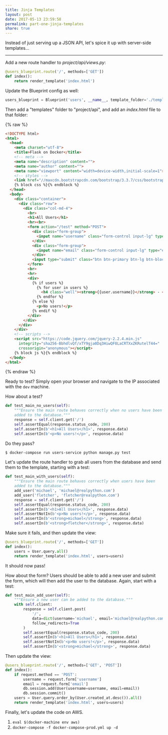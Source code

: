 ```yaml
---
title: Jinja Templates
layout: post
date: 2017-05-13 23:59:58
permalink: part-one-jinja-templates
share: true
---
```


Instead of just serving up a JSON API, let's spice it up with server-side templates...

---

Add a new route handler to *project/api/views.py*:

```python
@users_blueprint.route('/', methods=['GET'])
def index():
    return render_template('index.html')
```

Update the Blueprint config as well:

```python
users_blueprint = Blueprint('users', __name__, template_folder='./templates')
```

Then add a "templates" folder to "project/api", and add an *index.html* file to that folder:

{% raw %}
```html
<!DOCTYPE html>
<html>
  <head>
    <meta charset="utf-8">
    <title>Flask on Docker</title>
    <!-- meta -->
    <meta name="description" content="">
    <meta name="author" content="">
    <meta name="viewport" content="width=device-width,initial-scale=1">
    <!-- styles -->
    <link href="//maxcdn.bootstrapcdn.com/bootstrap/3.3.7/css/bootstrap.min.css" rel="stylesheet">
    {% block css %}{% endblock %}
  </head>
  <body>
    <div class="container">
      <div class="row">
        <div class="col-md-4">
          <br>
          <h1>All Users</h1>
          <hr><br>
          <form action="/test" method="POST">
            <div class="form-group">
              <input name="username" class="form-control input-lg" type="text" placeholder="Enter a username" required>
            </div>
            <div class="form-group">
              <input name="email" class="form-control input-lg" type="email" placeholder="Enter an email address" required>
            </div>
            <input type="submit" class="btn btn-primary btn-lg btn-block" value="Submit">
          </form>
          <br>
          <hr>
          <div>
            {% if users %}
              {% for user in users %}
                <h4 class="well"><strong>{{user.username}}</strong> - <em>{{user.created_at.strftime('%Y-%m-%d')}}</em></h4>
              {% endfor %}
            {% else %}
              <p>No users!</p>
            {% endif %}
          </div>
        </div>
      </div>
    </div>
    <!-- scripts -->
    <script src="https://code.jquery.com/jquery-2.2.4.min.js"
      integrity="sha256-BbhdlvQf/xTY9gja0Dq3HiwQF8LaCRTXxZKRutelT44="
      crossorigin="anonymous"></script>
    {% block js %}{% endblock %}
  </body>
</html>
```
{% endraw %}

Ready to test? Simply open your browser and navigate to the IP associated with the `dev` machine.

How about a test?

```python
def test_main_no_users(self):
    """Ensure the main route behaves correctly when no users have been
    added to the database."""
    response = self.client.get('/')
    self.assertEqual(response.status_code, 200)
    self.assertIn(b'<h1>All Users</h1>', response.data)
    self.assertIn(b'<p>No users!</p>', response.data)
```

Do they pass?

```sh
$ docker-compose run users-service python manage.py test
```

Let's update the route handler to grab all users from the database and send them to the template, starting with a test:

```python
def test_main_with_users(self):
    """Ensure the main route behaves correctly when users have been
    added to the database."""
    add_user('michael', 'michael@realpython.com')
    add_user('fletcher', 'fletcher@realpython.com')
    response = self.client.get('/')
    self.assertEqual(response.status_code, 200)
    self.assertIn(b'<h1>All Users</h1>', response.data)
    self.assertNotIn(b'<p>No users!</p>', response.data)
    self.assertIn(b'<strong>michael</strong>', response.data)
    self.assertIn(b'<strong>fletcher</strong>', response.data)
```

Make sure it fails, and then update the view:

```python
@users_blueprint.route('/', methods=['GET'])
def index():
    users = User.query.all()
    return render_template('index.html', users=users)
```

It should now pass!

How about the form? Users should be able to add a new user and submit the form, which will then add the user to the database. Again, start with a test:

```python
def test_main_add_user(self):
    """Ensure a new user can be added to the database."""
    with self.client:
        response = self.client.post(
            '/',
            data=dict(username='michael', email='michael@realpython.com'),
            follow_redirects=True
        )
        self.assertEqual(response.status_code, 200)
        self.assertIn(b'<h1>All Users</h1>', response.data)
        self.assertNotIn(b'<p>No users!</p>', response.data)
        self.assertIn(b'<strong>michael</strong>', response.data)
```

Then update the view:

```python
@users_blueprint.route('/', methods=['GET', 'POST'])
def index():
    if request.method == 'POST':
        username = request.form['username']
        email = request.form['email']
        db.session.add(User(username=username, email=email))
        db.session.commit()
    users = User.query.order_by(User.created_at.desc()).all()
    return render_template('index.html', users=users)
```

Finally, let's update the code on AWS.

1. `eval $(docker-machine env aws)`
1. `docker-compose -f docker-compose-prod.yml up -d`
